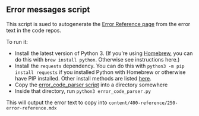 ## Error messages script

This script is sued to autogenerate the [Error Reference page](http://localhost:8000/reference/api-reference/error-reference) from the error text in the code repos.

To run it:

- Install the latest version of Python 3. (If you’re using [Homebrew](https://brew.sh/), you can do this with `brew install python`. Otherwise see instructions here.)
- Install the `requests` dependency. You can do this with `python3 -m pip install requests` if you installed Python with Homebrew or otherwise have PIP installed. Other install methods are listed [here](https://docs.python-requests.org/en/latest/user/install/#install).
- Copy the [error_code_parser script](https://github.com/prisma/docs-tools/blob/main/error-messages/error_code_parser.py) into a directory somewhere
- Inside that directory, run `python3 error_code_parser.py`

This will output the error text to copy into `content/400-reference/250-error-reference.mdx`
